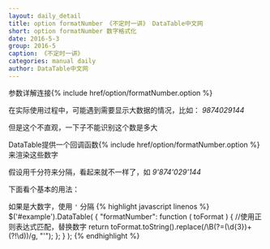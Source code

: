 ```yaml
---
layout: daily_detail
title: option formatNumber 《不定时一讲》 DataTable中文网
short: option formatNumber 数字格式化
date: 2016-5-3
group: 2016-5
caption: 《不定时一讲》
categories: manual daily
author: DataTable中文网
---
```

参数详解连接{% include href/option/formatNumber.option %}

在实际使用过程中，可能遇到需要显示大数据的情况，比如： *9874029144*

但是这个不直观，一下子不能识别这个数是多大

DataTable提供一个回调函数{% include href/option/formatNumber.option %}来渲染这些数字

假设用千分符来分隔，看起来就不一样了，如 *9'874'029'144*

下面看个基本的用法：

如果是大数字，使用 `'` 分隔
{% highlight javascript linenos %}
$('#example').DataTable( {
  "formatNumber": function ( toFormat ) {
     //使用正则表达式匹配，替换数字
    return toFormat.toString().replace(/\B(?=(\d{3})+(?!\d))/g, "'");
  };
} );
{% endhighlight %}
